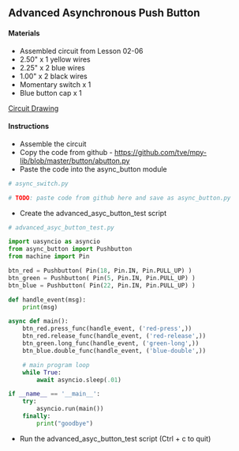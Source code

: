 ## Advanced Asynchronous Push Button

#### Materials
 - Assembled circuit from Lesson 02-06
 - 2.50" x 1 yellow wires
 - 2.25" x 2 blue wires
 - 1.00" x 2 black wires
 - Momentary switch x 1
 - Blue button cap x 1

[Circuit Drawing](lesson02-07.pdf)

#### Instructions
 - Assemble the circuit
 - Copy the code from github - https://github.com/tve/mpy-lib/blob/master/button/abutton.py
 - Paste the code into the async_button module
```Python
# async_switch.py

# TODO: paste code from github here and save as async_button.py
```
 - Create the advanced_asyc_button_test script
```Python
# advanced_asyc_button_test.py

import uasyncio as asyncio
from async_button import Pushbutton
from machine import Pin

btn_red = Pushbutton( Pin(18, Pin.IN, Pin.PULL_UP) )
btn_green = Pushbutton( Pin(5, Pin.IN, Pin.PULL_UP) )
btn_blue = Pushbutton( Pin(22, Pin.IN, Pin.PULL_UP) )

def handle_event(msg):
    print(msg)

async def main():   
    btn_red.press_func(handle_event, ('red-press',))
    btn_red.release_func(handle_event, ('red-release',))
    btn_green.long_func(handle_event, ('green-long',))
    btn_blue.double_func(handle_event, ('blue-double',))

    # main program loop
    while True:
        await asyncio.sleep(.01)

if __name__ == '__main__':
    try:
        asyncio.run(main())
    finally:
        print("goodbye")
```
- Run the advanced_asyc_button_test script (Ctrl + c to quit)
